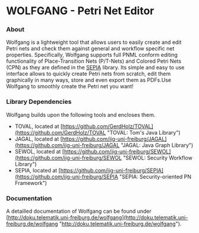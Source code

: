 WOLFGANG - Petri Net Editor
===========================

### About

Wolfgang is a lightweight tool that allows users to easily create and edit Petri nets and check them against general and workflow specific net properties. Specifically, Wolfgang supports full PNML conform editing functionality of Place-Transition Nets (P/T-Nets) and Colored Petri Nets (CPN) as they are defined in the [SEPIA](https://github.com/iig-uni-freiburg/SEPIA) library. Its simple and easy to use interface allows to quickly create Petri nets from scratch, edit them graphically in many ways, store and even export them as PDFs.Use Wolfgang to smoothly create the Petri net you want!

### Library Dependencies

Wolfgang builds upon the following tools and encloses them.

* TOVAL, located at [https://github.com/GerdHolz/TOVAL](https://github.com/GerdHolz/TOVAL "TOVAL: Tom's Java Library")
* JAGAL, located at [https://github.com/iig-uni-freiburg/JAGAL](https://github.com/iig-uni-freiburg/JAGAL "JAGAL: Java Graph Library")
* SEWOL, located at [https://github.com/iig-uni-freiburg/SEWOL](https://github.com/iig-uni-freiburg/SEWOL "SEWOL: Security Workflow Library")
* SEPIA, located at [https://github.com/iig-uni-freiburg/SEPIA](https://github.com/iig-uni-freiburg/SEPIA "SEPIA: Security-oriented PN Framework")

### Documentation

A detailled documentation of Wolfgang can be found under [http://doku.telematik.uni-freiburg.de/wolfgang](http://doku.telematik.uni-freiburg.de/wolfgang "http://doku.telematik.uni-freiburg.de/wolfgang").
